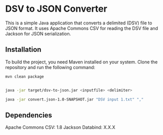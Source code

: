 # DSV to JSON Converter

This is a simple Java application that converts a delimited (DSV) file to JSON format. It uses Apache Commons CSV for reading the DSV file and Jackson for JSON serialization.

## Installation

To build the project, you need Maven installed on your system. Clone the repository and run the following command:

```sh
mvn clean package


java -jar target/dsv-to-json.jar <inputfile> <delimiter>

java -jar convert.json-1.0-SNAPSHOT.jar "DSV input 1.txt" ","
```
## Dependencies

Apache Commons CSV: 1.8
Jackson Databind: X.X.X

